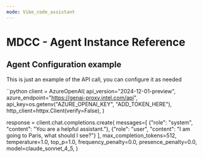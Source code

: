 ```yaml
---
mode: Vibe_code_assistant
---
```


# MDCC - Agent Instance Reference
 
 ## Agent Configuration example

 This is just an example of the API call, you can configure it as needed

``python
client = AzureOpenAI(
    api_version="2024-12-01-preview",
    azure_endpoint="https://genai-proxy.intel.com/api",
    api_key=os.getenv("AZURE_OPENAI_KEY", "ADD_TOKEN_HERE"),
    http_client=httpx.Client(verify=False),
)


response = client.chat.completions.create(
    messages=[
        {"role": "system", "content": "You are a helpful assistant."},
        {"role": "user", "content": "I am going to Paris, what should I see?"}
    ],
    max_completion_tokens=512,
    temperature=1.0,
    top_p=1.0,
    frequency_penalty=0.0,
    presence_penalty=0.0,
    model=claude_sonnet_4_5,
)
```